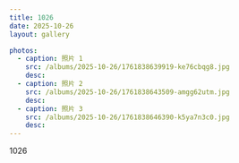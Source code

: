 ```yaml
---
title: 1026
date: 2025-10-26
layout: gallery

photos:
  - caption: 照片 1
    src: /albums/2025-10-26/1761838639919-ke76cbqg8.jpg
    desc: 
  - caption: 照片 2
    src: /albums/2025-10-26/1761838643509-amgg62utm.jpg
    desc: 
  - caption: 照片 3
    src: /albums/2025-10-26/1761838646390-k5ya7n3c0.jpg
    desc: 
---
```


1026
